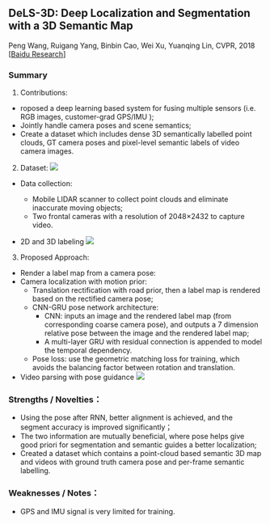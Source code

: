 ## DeLS-3D: Deep Localization and Segmentation with a 3D Semantic Map

Peng Wang, Ruigang Yang, Binbin Cao, Wei Xu, Yuanqing Lin, CVPR, 2018
[[Baidu Research](http://research.baidu.com/Research_Areas/index-view?id=58)]

### Summary
1.  Contributions:
* roposed a deep learning based system for fusing multiple sensors (i.e. RGB images, customer-grad GPS/IMU );
* Jointly handle camera poses and scene semantics;
* Create a dataset which includes dense 3D semantically labelled point clouds, GT camera poses and pixel-level semantic labels of video camera images.
2.  Dataset:
![](https://github.com/TerenceCYJ/VP-SC-papers/raw/master/images/8.png)
* Data collection: 
    * Mobile LIDAR scanner to collect point clouds and eliminate  inaccurate moving objects;
    * Two frontal cameras with a resolution of 2048×2432 to capture video.

* 2D and 3D labeling
![](https://github.com/TerenceCYJ/VP-SC-papers/raw/master/images/9.png)
3.  Proposed Approach:
* Render a label map from a camera pose:
* Camera localization with motion prior:
    * Translation rectification with road prior, then a label map is rendered based on the rectified camera pose;
    * CNN-GRU pose network architecture:
        * CNN: inputs an image and the rendered label map (from corresponding coarse camera pose), and outputs a 7 dimension relative pose between the image and the rendered label map;
        * A multi-layer GRU with residual connection  is appended to model the temporal dependency.
    * Pose loss: use the geometric matching loss for training, which avoids the balancing factor between rotation and translation.
* Video parsing with pose guidance
![](https://github.com/TerenceCYJ/VP-SC-papers/raw/master/images/10.png)

### Strengths / Novelties：
* Using the pose after RNN, better alignment is achieved, and the segment accuracy is improved significantly；
* The two information are mutually beneficial, where pose helps give good priori for segmentation and semantic guides a better localization;
* Created a dataset which contains a point-cloud based semantic 3D map and videos with ground truth camera pose and per-frame semantic labelling.
	
### Weaknesses / Notes：
* GPS and IMU signal is very limited for training.
